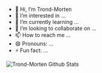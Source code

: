 - 👋 Hi, I’m Trond-Morten
- 👀 I’m interested in ...
- 🌱 I’m currently learning ...
- 💞️ I’m looking to collaborate on ...
- 📫 How to reach me ...
- 😄 Pronouns: ...
- ⚡ Fun fact: ...

![Trond-Morten Github Stats](https://github-readme-stats.vercel.app/api?username=TrondMortenR&show_icons=true&theme=synthwave)
